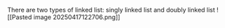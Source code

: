 There are two types of linked list: singly linked list and doubly linked list
![[Pasted image 20250417122706.png]]

